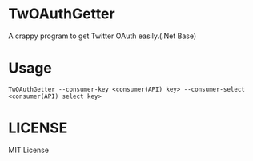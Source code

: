 # TwOAuthGetter

A crappy program to get Twitter OAuth easily.(.Net Base)

# Usage
```
TwOAuthGetter --consumer-key <consumer(API) key> --consumer-select <consumer(API) select key>
```

# LICENSE

MIT License